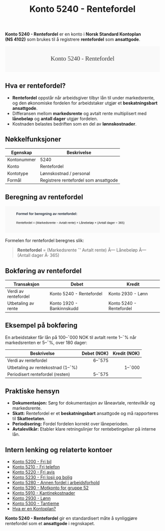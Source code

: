 ﻿---
title: "Konto 5240 - Rentefordel"
seoTitle: "Konto 5240 | Rentefordel | Kontoplan"
description: "Konto 5240 - Rentefordel brukes i Norsk Standard Kontoplan for å registrere rentefordel som ansattgode. Dette omfatter fordelen ved lån fra arbeidsgiver til under markedsrente og hvordan dette bokføres."
summary: "Kort forklaring av Konto 5240 med regler, beregning og bokføring av rentefordel som ansattgode."
---

**Konto 5240 - Rentefordel** er en konto i **Norsk Standard Kontoplan (NS 4102)** som brukes til å registrere **rentefordel** som **ansattgode**.

![Illustrasjon av konto 5240 Rentefordel](5240-rentefordel-image.svg)

## Hva er rentefordel?

* **Rentefordel** oppstår når arbeidsgiver tilbyr lån til under markedsrente, og den økonomiske fordelen for arbeidstaker utgjør et **beskatningsbart ansattgode**.
* Differansen mellom **markedsrente** og avtalt rente multiplisert med **lånebeløp** og **antall dager** utgjør fordelen.
* Kostnaden belastes bedriften som en del av **lønnskostnader**.

## Nøkkelfunksjoner

| Egenskap      | Beskrivelse                                           |
|---------------|-------------------------------------------------------|
| Kontonummer   | 5240                                                  |
| Konto         | Rentefordel                                           |
| Kontotype     | Lønnskostnad / personal                               |
| Formål        | Registrere rentefordel som ansattgode                 |

## Beregning av rentefordel

![Formel for beregning av rentefordel](5240-rentefordel-calculation.svg)

Formelen for rentefordel beregnes slik:

> **Rentefordel** = (Markedsrente ˆ’ Avtalt rente) Ã— Lånebeløp Ã— (Antall dager Ã· 365)

## Bokføring av rentefordel

| Transaksjon               | Debet                         | Kredit                        |
|---------------------------|-------------------------------|-------------------------------|
| Verdi av rentefordel      | Konto 5240 - Rentefordel      | Konto 2930 - Lønn             |
| Utbetaling av rente       | Konto 1920 - Bankinnskudd     | Konto 5240 - Rentefordel      |

## Eksempel på bokføring

En arbeidstaker får lån på 100–¯000 NOK til avtalt rente 1–¯% når markedsrenten er 5–¯%, over 180 dager:

| Beskrivelse                        | Debet (NOK) | Kredit (NOK) |
|------------------------------------|-----------:|-------------:|
| Verdi av rentefordel               |       6–¯575 |              |
| Utbetaling av rentekostnad (1–¯%)   |            |        1–¯000 |
| Periodisert rentefordel (resten)   |       5–¯575 |              |

## Praktiske hensyn

* **Dokumentasjon:** Sørg for dokumentasjon av låneavtale, rentevilkår og markedsrente.
* **Skatt:** Rentefordel er et **beskatningsbart** ansattgode og må rapporteres til **Skatteetaten**.
* **Periodisering:** Fordel fordelen korrekt over låneperioden.
* **Avtalevilkår:** Etabler klare retningslinjer for rentebetingelser på interne lån.

## Intern lenking og relaterte kontoer

* [Konto 5200 - Fri bil](/blogs/kontoplan/5200-fri-bil "Konto 5200 - Fri bil: Regnskapsføring av firmabil som ansattgode i Norsk kontoplan")
* [Konto 5210 - Fri telefon](/blogs/kontoplan/5210-fri-telefon "Konto 5210 - Fri telefon: Regnskapsføring av fri telefon som ansattgode i Norsk kontoplan")
* [Konto 5220 - Fri avis](/blogs/kontoplan/5220-fri-avis "Konto 5220 - Fri avis: Regnskapsføring av fri avis som ansattgode i Norsk kontoplan")
* [Konto 5230 - Fri losji og bolig](/blogs/kontoplan/5230-fri-losji-og-bolig "Konto 5230 - Fri losji og bolig: Regnskapsføring av fri losji og bolig som ansattgode i Norsk kontoplan")
* [Konto 5280 - Annen fordel i arbeidsforhold](/blogs/kontoplan/5280-annen-fordel-i-arbeidsforhold "Konto 5280 - Annen fordel i arbeidsforhold: Regnskapsføring av øvrige ansattfordeler i Norsk kontoplan")
* [Konto 5290 - Motkonto for gruppe 52](/blogs/kontoplan/5290-motkonto-for-gruppe-52 "Konto 5290 - Motkonto for gruppe 52: Regnskapsføring av motkonto for gruppe 52 ansattgoder i Norsk kontoplan")
* [Konto 5910 - Kantinekostnader](/blogs/kontoplan/5910-kantinekostnader "Konto 5910 - Kantinekostnader")
* [Konto 2930 - Lønn](/blogs/kontoplan/2930-lonn "Konto 2930 - Lønn")
* [Konto 5300 - Tantieme](/blogs/kontoplan/5300-tantieme "Konto 5300 - Tantieme: Bokføring av resultatbasert godtgjørelse i Norsk kontoplan")
* [Hva er en Kontoplan?](/blogs/regnskap/hva-er-kontoplan "Hva er en Kontoplan? Komplett Guide til Kontoplaner i Norsk Regnskap")

**Konto 5240 - Rentefordel** gir en standardisert måte å synliggjøre rentefordel som et **ansattgode** i regnskapet.






